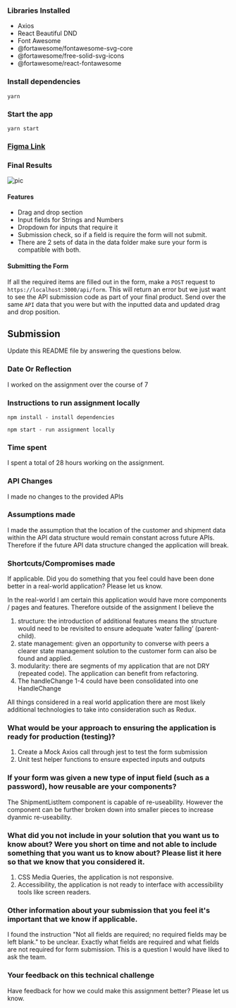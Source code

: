 ### Libraries Installed

- Axios
- React Beautiful DND
- Font Awesome
- @fortawesome/fontawesome-svg-core
- @fortawesome/free-solid-svg-icons
- @fortawesome/react-fontawesome

### Install dependencies

```
yarn
```

### Start the app

```
yarn start
```

### [Figma Link](https://www.figma.com/file/CkOra5bdQoqkejhX77P3eq/Dynamic-Form?node-id=0%3A1)

### Final Results
![pic](https://i.imgur.com/hy4byFj.gif)

#### Features
- Drag and drop section
- Input fields for Strings and Numbers
- Dropdown for inputs that require it
- Submission check, so if a field is require the form will not submit.
- There are 2 sets of data in the data folder make sure your form is compatible with both.

#### Submitting the Form
If all the required items are filled out in the form, make a `POST` request to `https://localhost:3000/api/form`. This will return an error but we just want to see the API submission code as part of your final product. Send over the same `API` data that you were but with the inputted data and updated drag and drop position.

## Submission

Update this README file by answering the questions below.

### Date Or Reflection

I worked on the assignment over the course of 7

### Instructions to run assignment locally

```
npm install - install dependencies
```

```
npm start - run assignment locally
```

### Time spent

I spent a total of 28 hours working on the assignment.

### API Changes

I made no changes to the provided APIs

### Assumptions made

I made the assumption that the location of the customer and shipment data within the API data structure would remain constant across future APIs. Therefore if the future API data structure changed the application will break.

### Shortcuts/Compromises made

If applicable. Did you do something that you feel could have been done better in a real-world application? Please let us know.

In the real-world I am certain this application would have more components / pages and features. Therefore outside of the assignment I believe the 

1. structure: the introduction of additional features means the structure would need to be revisited to ensure adequate ‘water falling’ (parent-child).
2. state management: given an opportunity to converse with peers a clearer state management solution to the customer form can also be found and applied. 
3. modularity: there are segments of my application that are not DRY (repeated code). The application can benefit from refactoring.
4. The handleChange 1-4 could have been consolidated into one HandleChange

All things considered in a real world application there are most likely additional technologies to take into consideration such as Redux.

### What would be your approach to ensuring the application is ready for production (testing)?

1. Create a Mock Axios call through jest to test the form submission 
2. Unit test helper functions to ensure expected inputs and outputs

### If your form was given a new type of input field (such as a password), how reusable are your components?

The ShipmentListItem component is capable of re-useability. However the component can be further broken down into smaller pieces to increase dyanmic re-useability.

### What did you not include in your solution that you want us to know about? Were you short on time and not able to include something that you want us to know about? Please list it here so that we know that you considered it.

1. CSS Media Queries, the application is not responsive.
2. Accessibility, the application is not ready to interface with accessibility tools like screen readers. 

### Other information about your submission that you feel it's important that we know if applicable.

I found the instruction "Not all fields are required; no required fields may be left blank." to be unclear. Exactly what fields are required and what fields are not required for form submission. This is a question I would have liked to ask the team.

### Your feedback on this technical challenge

Have feedback for how we could make this assignment better? Please let us know.
